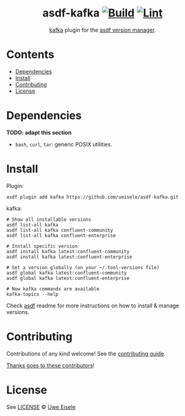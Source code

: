 <div align="center">

# asdf-kafka [![Build](https://github.com/ueisele/asdf-kafka/actions/workflows/build.yml/badge.svg)](https://github.com/ueisele/asdf-kafka/actions/workflows/build.yml) [![Lint](https://github.com/ueisele/asdf-kafka/actions/workflows/lint.yml/badge.svg)](https://github.com/ueisele/asdf-kafka/actions/workflows/lint.yml)


[kafka](https://github.com/ueisele/asdf-kafka) plugin for the [asdf version manager](https://asdf-vm.com).

</div>

# Contents

- [Dependencies](#dependencies)
- [Install](#install)
- [Contributing](#contributing)
- [License](#license)

# Dependencies

**TODO: adapt this section**

- `bash`, `curl`, `tar`: generic POSIX utilities.

# Install

Plugin:

```shell
asdf plugin add kafka https://github.com/ueisele/asdf-kafka.git
```

kafka:

```shell
# Show all installable versions
asdf list-all kafka
asdf list-all kafka confluent-community
asdf list-all kafka confluent-enterprise

# Install specific version
asdf install kafka latest:confluent-community
asdf install kafka latest:confluent-enterprise

# Set a version globally (on your ~/.tool-versions file)
asdf global kafka latest:confluent-community
asdf global kafka latest:confluent-enterprise

# Now kafka commands are available
kafka-topics --help
```

Check [asdf](https://github.com/asdf-vm/asdf) readme for more instructions on how to
install & manage versions.

# Contributing

Contributions of any kind welcome! See the [contributing guide](contributing.md).

[Thanks goes to these contributors](https://github.com/ueisele/asdf-kafka/graphs/contributors)!

# License

See [LICENSE](LICENSE) © [Uwe Eisele](https://github.com/ueisele/)
